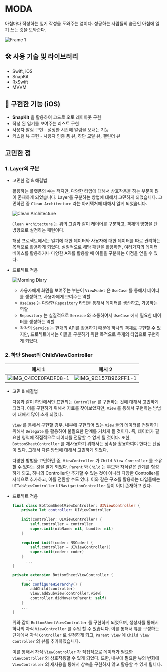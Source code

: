# MODA
아침마다 작성하는 일기 작성을 도와주는 앱이다. 성공하는 사람들의 습관인 아침에 일기 쓰는 것을 도와준다.

![Frame 1](https://github.com/leegyoungmin/MODA/assets/52390923/0fb10032-7f7f-447b-abd7-7f67d81e0cc8)

## 🛠️ 사용 기술 및 라이브러리

- Swift, iOS
- SnapKit
- RxSwift
- MVVM

## 📱 구현한 기능 (iOS)

- **SnapKit** 을 활용하여 코드로 오토 레이아웃 구현
- 작성 된 일기를 보여주는 리스트 구현
- 사용자 알림 구현 - 설정한 시간에 알림을 보내는 기능
- 커스텀 뷰 구현 - 사용자 인증 폼 뷰, 하단 모달 뷰, 캘린더 뷰

## 고민한 점

### 1. Layer의 구분
- 고민한 점 & 해결법

  활용하는 플랫폼의 수는 적지만, 다양한 타입에 대해서 상호작용을 하는 부분이 많이 존재하게 되었습니다. Layer를 구분하는 방법에 대해서 고민하게 되었습니다. 고민하던 중 `Clean Architecture` 라는 아키텍쳐에 대해서 알게 되었습니다. 

  ![Clean Architecture](https://github.com/kudoleh/iOS-Clean-Architecture-MVVM/raw/master/README_FILES/CleanArchitecture+MVVM.png?raw=true)

  `Clean Architecture` 는 위의 그림과 같이 레이어를 구분하고, 객체의 방향을 단 방향으로 설정하는 패턴이다.

  해당 프로젝트에서는 일기에 대한 데이터와 사용자에 대한 데이터를 따로 관리하는 목적으로 활용하게 되었다. 실질적으로 해당 패턴을 활용하면, 여러가지의 데이터 베이스를 활용하거나 다양한 API를 활용할 때 이들을 구분하는 이점을 얻을 수 있다. 

- 프로젝트 적용

  ![Morning Diary](https://github.com/leegyoungmin/MODA/assets/52390923/26d162aa-375f-4de5-8141-1bc590afa3ef)

  - 사용자에게 화면을 보여주는 부분이 `ViewModel` 은 `UseCase` 를 통해서 데이터를 생성하고, 사용자에게 보여주는 역할
  - `UseCase` 는 다양한 `Repository` 타입을 통해서 데이터를 생산하고, 가공하는 역할
  - `Repository` 는 실질적으로 `Service` 와 소통하여서 `UseCase` 에서 필요한 데이터를 생성하는 역할
  - 각각의 `Service` 는 한개의 API를 활용하기 때문에 하나의 객체로 구현할 수 있지만, 프로젝트에서는 이들을 구분하기 위한 목적으로 두개의 타입으로 구현하게 되었다.

### 2. 하단 Sheet의 ChildViewController
  |예시 1|예시 2|
  |---|---|
  |![IMG_C4ECE0FADF08-1](https://github.com/leegyoungmin/MODA/assets/52390923/17f8b1a3-8851-48eb-8c02-ec109237da5a)|![IMG_9C157B962FF1-1](https://github.com/leegyoungmin/MODA/assets/52390923/063ed600-06cf-49df-afc5-034d0756273d)|

- 고민 & 해결법

  다음과 같이 하단에서만 표현되는 `Controller` 를 구현하는 것에 대해서 고민하게 되었다. 이를 구현하기 위해서 자료를 찾아보았지만, `View` 를 통해서 구현하는 방법에 대해서 많이 소개 되었다. 

  `View` 를 통해서 구현할 경우, 내부에 구현되어 있는 `View` 들의 데이터를 전달하기 위해서 `Delegate` 를 활용하여 불필요한 단계를 거치게 될 것이다. 즉, 데이터가 필요한 영역에 직접적으로 데이터를 전달할 수 없게 될 것이다. 또한, `BottomSheetController` 를 재사용하기 위해서는 상속을 활용하여야 한다는 단점이 있다. 그래서 다른 방법에 대해서 고민하게 되었다.

  다양한 방법을 고민하던 중, `ViewController` 가 `Child View Controller` 를 소유할 수 있다는 것을 알게 되었다. `Parent` 와 `Child` 는 부모와 자식같은 관계를 형성하게 되고, 하나의 Controller만 추가할 수 있는 것이 아니라 다양한 Controller를 자식으로 추가하고, 이를 전환할 수도 있다. 이와 같은 구조를 활용하는 타입들에는 `UITabViewController` `UINavigationController` 등이 이미 존재하고 있다.

- 프로젝트 적용

  ```swift
  final class BottomSheetViewController: UIViewController {
      private let controller: UIViewController
      
      init(controller: UIViewController) {
          self.controller = controller
          super.init(nibName: nil, bundle: nil)
      }
      
      required init?(coder: NSCoder) {
          self.controller = UIViewController()
          super.init(coder: coder)
      }
  		...
  }
  
  private extension BottomSheetViewController {
  		...
      func configureHierarchy() {
          addChild(controller)
          view.addSubview(controller.view)
          controller.didMove(toParent: self)
      }
      ...
  }
  ```

  위와 같이 `BottomSheetViewController` 를 구현하게 되었으며, 생성자를 통해서 하나의 자식 `ViewController` 를 주입 할 수 있습니다. 이를 통해서 뷰를 구성하는 단계에서 자식 `Controller` 로 설정하게 되고, `Parent View` 에 `Child View Controller` 의 뷰를 추가하였습니다.

  이를 통해서 자식 `ViewController` 가 직접적으로 데이터가 필요한 `ViewController` 와 상호작용할 수 있게 되었다. 또한, 내부에 필요한 뷰의 변화에 `ViewController` 의 재사용을 통해서 상속을 구현하지 않고 활용할 수 있게 됩니다.

